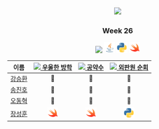 <div align="center">
  <h3><img src="https://user-images.githubusercontent.com/46666296/133788774-1bba4108-db05-4d35-88ac-e355f29040a0.png"></h3>

  ### <center>**Week 26**</center>
  <!--CPP-->
  <img src="https://media.vlpt.us/images/seungju0000/post/0bb96d2c-93ff-4415-86ea-f6c71b40260b/img%20(1).png" height="25">
  <!--Java-->
  <img src="https://raw.githubusercontent.com/vscode-icons/vscode-icons/master/icons/file_type_jar.svg" height="25"/>
  <!--Python-->
  <img src="https://raw.githubusercontent.com/vscode-icons/vscode-icons/master/icons/file_type_python.svg" height="25"/>
  <!--Swift-->
  <img src="https://raw.githubusercontent.com/vscode-icons/vscode-icons/master/icons/file_type_swift.svg" height="25"/>

  <!--문제를 풀었으면 위의 아이콘 중에 하나를 복사해서 붙여넣기-->
  <!--링크 삽입할 때 Forked Repo(개인 저장소)가 아닌 Remote Repo(원본 저장소) 주소를 붙여넣을 것-->
  <!--주소를 붙여넣는 방법 대신에 './파일명.cpp', './파일명.java', './파일명.py'처럼 링크를 연결해주는 방법이 더 편함-->
  |                    이름                    |[<img src="https://d2gd6pc034wcta.cloudfront.net/tier/10.svg" height="12"> 우울한 방학](https://www.acmicpc.net/problem/17392)|[<img src="https://d2gd6pc034wcta.cloudfront.net/tier/11.svg" height="12"> 공약수](https://www.acmicpc.net/problem/2436)|[<img src="https://d2gd6pc034wcta.cloudfront.net/tier/15.svg" height="12"> 외판원 순회](https://www.acmicpc.net/problem/2098)|
  |:---------------------------------------:|:---:|:---:|:---:|
  |[강승환](https://github.com/kangshwan)|🧠|🧠|🧠|
  |[송진호](https://github.com/sth4881)|🧠|🧠|🧠|
  |[오동혁](https://github.com/97DongHyeokOH)|🧠|🧠|🧠|
  |[장성훈](https://github.com/jsh9611)|[<img src="https://raw.githubusercontent.com/vscode-icons/vscode-icons/master/icons/file_type_swift.svg" height="25"/>](./BOJ17392_jang.swift)|[<img src="https://raw.githubusercontent.com/vscode-icons/vscode-icons/master/icons/file_type_swift.svg" height="25"/>](./BOJ2436_jang.swift)|[<img src="https://raw.githubusercontent.com/vscode-icons/vscode-icons/master/icons/file_type_python.svg" height="25"/>](./BOJ2098_jang.py)|
   
